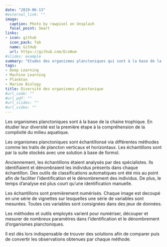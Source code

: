 ```yaml
---
date: "2019-06-13"
#external_link: ""
image:
  caption: Photo by rawpixel on Unsplash
  focal_point: Smart
links:
- icon: github
  icon_pack: fab
  name: GitHub
  url: https://github.com/EcoNum
#slides: example
summary: "Etudes des organismes planctoniques qui sont à la base de la chaine trophique."
tags:
- Deep Learning
- Machine Learning
- Plankton
- Marine Biology
title: Diversité des organismes planctonique
#url_code: ""
#url_pdf: ""
#url_slides: ""
#url_video: ""
---
```


Les organismes planctoniques sont à la base de la chaine trophique. En étudier leur diversité est la première étape à la compréhension de la complixité du milieu aquatique.

Les organismes planctoniques sont échantillonsé via différentes méthodes comme les traits de plancton verticaux et horizontaux. Les échantillons sont par la suite stockés avec une solution à base de formol.

Anciennement, les échantillons étaient analysés par des spécialistes. Ils identifiaient et dénombraient les individus présents dans chaque échantillon. Des outils de classifications automatiques ont été mis au point afin de faciliter l’identification et le dénombrement des individus. De plus, le temps d’analyse est plus court qu’une identification manuelle.

Les échantillons sont premièrement numérisés. Chaque image est decoupé en une série de vignettes sur lesquelles une série de variables sont mesurées. Toutes ces variables sont consignées dans des jeux de données.

Les méthodes et outils employés varient pour numériser, découper et mesurer de nombreux paramètres dans l’identification et le dénombrement d’organismes planctoniques.

Il est dès lors indispensable de trouver des solutions afin de comparer puis de convertir les observations obtenues par chaque méthode.
